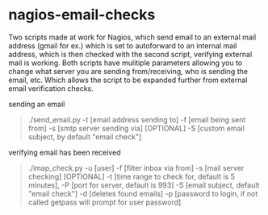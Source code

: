 # nagios-email-checks
Two scripts made at work for Nagios, which send email to an external mail address (gmail for ex.) which is set to autoforward to an internal mail address, which is then checked with the second script, verifying external mail is working. Both scripts have mulitiple parameters allowing you to change what server you are sending from/receiving, who is sending the email, etc. Which allows the script to be expanded further from external email verification checks.

sending an email
> ./send_email.py -t [email address sending to] -f [email being sent from] -s [smtp server sending via] [OPTIONAL] -S [custom email subject, by default "email check"]

verifying email has been received 
> ./imap_check.py -u [user] -f [filter inbox via from] -s [mail server checking] [OPTIONAL] -t [time range to check for, default is 5 minutes], -P [port for server, default is 993] -S [email subject, default "email check"] -d [deletes found emails] -p [password to login, if not called getpass will prompt for user password]
